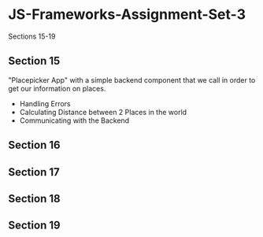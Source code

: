 # JS-Frameworks-Assignment-Set-3

Sections 15-19

## Section 15

"Placepicker App" with a simple backend component that we call in order to get our information on places.

- Handling Errors
- Calculating Distance between 2 Places in the world
- Communicating with the Backend

## Section 16

## Section 17

## Section 18

## Section 19
